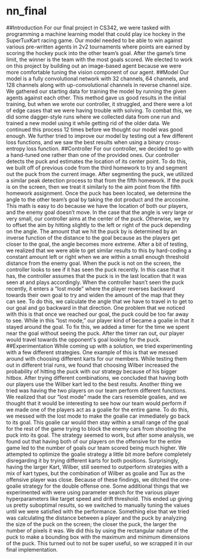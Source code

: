 # nn_final

##Introduction
    For our final project in CS342, we were tasked with programming a machine learning model that could play ice hockey in the SuperTuxKart racing game. Our model needed to be able to win against various pre-written agents in 2v2 tournaments where points are earned by scoring the hockey puck into the other team’s goal. After the game’s time limit, the winner is the team with the most goals scored. We elected to work on this project by building out an image-based agent because we were more comfortable tuning the vision component of our agent. 
##Model
    Our model is a fully convolutional network with 32 channels, 64 channels, and 128 channels along with up-convolutional channels in reverse channel size. We gathered our starting data for training the model by running the given agents against each other. This method gave us good results in the initial training, but when we wrote our controller, it struggled, and there were a lot of edge cases that we were having trouble with solving. To combat this, we did some dagger-style runs where we collected data from one run and trained a new model using it while getting rid of the older data. We continued this process 12 times before we thought our model was good enough. We further tried to improve our model by testing out a few different loss functions, and we saw the best results when using a binary cross-entropy loss function. 
##Controller
For our controller, we decided to go with a hand-tuned one rather than one of the provided ones. Our controller detects the puck and estimates the location of its center point. To do this, we built off of previous code from the third homework to try and segment out the puck from the current image. After segmenting the puck, we utilized a similar peak detection process to that from the fifth homework.
 If the puck is on the screen, then we treat it similarly to the aim point from the fifth homework assignment. Once the puck has been located, we determine the angle to the other team’s goal by taking the dot product and the arccosine. This math is easy to do because we have the location of both our players, and the enemy goal doesn’t move. In the case that the angle is very large or very small, our controller aims at the center of the puck. Otherwise, we try to offset the aim by hitting slightly to the left or right of the puck depending on the angle. The amount that we hit the puck by is determined by an inverse function of the distance to the goal because as the players get closer to the goal, the angle becomes more extreme. After a bit of testing, we realized that we were able to get similar results to this by hard-coding a constant amount left or right when we are within a small enough threshold distance from the enemy goal. 
When the puck is not on the screen, the controller looks to see if it has seen the puck recently. In this case that it has, the controller assumes that the puck is in the last location that it was seen at and plays accordingly. When the controller hasn’t seen the puck recently, it enters a “lost mode” where the player reverses backward towards their own goal to try and widen the amount of the map that they can see. To do this, we calculate the angle that we have to travel in to get to our goal and go backward in that direction. One problem that we noticed with this is that once we reached our goal, the puck could be too far away to see. While in this “lost mode,” our player kind of became a goalie in that it stayed around the goal. To fix this, we added a timer for the time we spent near the goal without seeing the puck. After the timer ran out, our player would travel towards the opponent's goal looking for the puck.
##Experimentation
    While coming up with a solution, we tried experimenting with a few different strategies. 
One example of this is that we messed around with choosing different karts for our members. While testing them out in different trial runs, we found that choosing Wilber increased the probability of hitting the puck with our strategy because of his bigger hitbox. After trying different combinations, we concluded that having both our players use the Wilber kart led to the best results.
 Another thing we tried was having the two players on our team perform different functions. We realized that our “lost mode” made the cars resemble goalies, and we thought that it would be interesting to see how our team would perform if we made one of the players act as a goalie for the entire game. To do this, we messed with the lost mode to make the goalie car immediately go back to its goal. This goalie car would then stay within a small range of the goal for the rest of the game trying to block the enemy cars from shooting the puck into its goal. The strategy seemed to work, but after some analysis, we found out that having both of our players on the offensive for the entire game led to the number of goals our team scored being much higher. We attempted to optimize the goalie strategy a little bit more before completely disregarding it by trying different karts for both positions. Surprisingly, having the larger Kart, Wilber, still seemed to outperform strategies with a mix of kart types, but the combination of Wilber as goalie and Tux as the offensive player was close. Because of these findings, we ditched the one-goalie strategy for the double offense one.
 Some additional things that we experimented with were using parameter search for the various player hyperparameters like target speed and drift threshold. This ended up giving us pretty suboptimal results, so we switched to manually tuning the values until we were satisfied with the performance. Something else that we tried was calculating the distance between a player and the puck by analyzing the size of the puck on the screen; the closer the puck, the larger the number of pixels it was. We did this by using the rectangular nature of the puck to make a bounding box with the maximum and minimum dimensions of the puck. This turned out to not be super useful, so we scrapped it in our final implementation.
